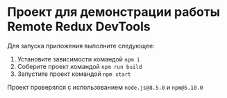 # Проект для демонстрации работы Remote Redux DevTools

Для запуска приложения выполните следующее:

1. Установите зависимости командой `npm i`
2. Соберите проект командой `npm run build`
3. Запустите проект командой `npm start`

Проект проверялся с использованием `node.js@8.5.0` и `npm@5.10.0`
